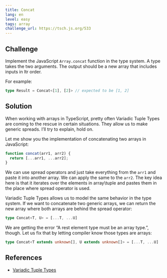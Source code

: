 ```yaml
---
title: Concat
lang: en
level: easy
tags: array
challenge_url: https://tsch.js.org/533
---
```


## Challenge

Implement the JavaScript `Array.concat` function in the type system.
A type takes the two arguments.
The output should be a new array that includes inputs in ltr order.

For example:

```ts
type Result = Concat<[1], [2]> // expected to be [1, 2]
```

## Solution

When working with arrays in TypeScript, pretty often Variadic Tuple Types are coming to the rescue in certain situations.
They allow us to make generic spreads.
I’ll try to explain, hold on.

Let me show you the implementation of concatenating two arrays in JavaScript:

```js
function concat(arr1, arr2) {
  return [...arr1, ...arr2];
}
```

We can use spread operators and just take everything from the `arr1` and paste it into another array.
We can apply the same to the `arr2`.
The key idea here is that it iterates over the elements in array\tuple and pastes them in the place where spread operator is used.

Variadic Tuple Types allows us to model the same behavior in the type system.
If we want to concatenate two generic arrays, we can return the new array where both arrays are behind the spread operator:

```ts
type Concat<T, U> = [...T, ...U]
```

We are getting the error “A rest element type must be an array type.”, though.
Let us fix that by letting compiler know those types are arrays:

```ts
type Concat<T extends unknown[], U extends unknown[]> = [...T, ...U]
```

## References

- [Variadic Tuple Types](https://www.typescriptlang.org/docs/handbook/release-notes/typescript-4-0.html#variadic-tuple-types)
